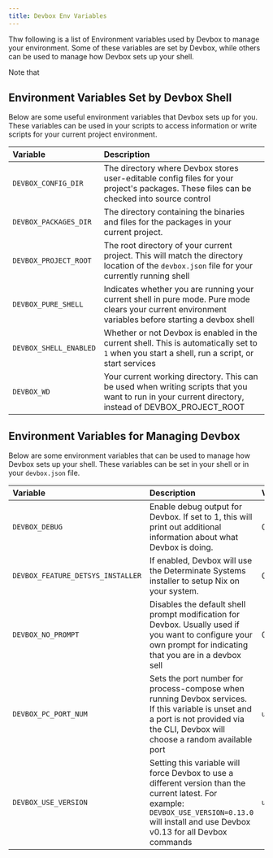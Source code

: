 ```yaml
---
title: Devbox Env Variables
---
```


Thw following is a list of Environment variables used by Devbox to manage your environment. Some of these variables are set by Devbox, while others can be used to manage how Devbox sets up your shell.

Note that

## Environment Variables Set by Devbox Shell

Below are some useful environment variables that Devbox sets up for you. These variables can be used in your scripts to access information or write scripts for your current project environment.

| Variable | Description |
|:--------|:-----------|
|`DEVBOX_CONFIG_DIR`| The directory where Devbox stores user-editable config files for your project's packages. These files can be checked into source control|
|`DEVBOX_PACKAGES_DIR`| The directory containing the binaries and files for the packages in your current project.|
| `DEVBOX_PROJECT_ROOT` | The root directory of your current project. This will match the directory location of the `devbox.json` file for your currently running shell |
| `DEVBOX_PURE_SHELL` | Indicates whether you are running your current shell in pure mode. Pure mode clears your current environment variables before starting a devbox shell |
| `DEVBOX_SHELL_ENABLED` | Whether or not Devbox is enabled in the current shell. This is automatically set to `1` when you start a shell, run a script, or start services |
| `DEVBOX_WD` | Your current working directory. This can be used when writing scripts that you want to run in your current directory, instead of DEVBOX_PROJECT_ROOT |


## Environment Variables for Managing Devbox

Below are some environment variables that can be used to manage how Devbox sets up your shell. These variables can be set in your shell or in your `devbox.json` file.

| Variable | Description | Value |
|:--------|:-----------|:------------|
|`DEVBOX_DEBUG` | Enable debug output for Devbox. If set to 1, this will print out additional information about what Devbox is doing. | 0 |
|`DEVBOX_FEATURE_DETSYS_INSTALLER` | If enabled, Devbox will use the Determinate Systems installer to setup Nix on your system. | 0 |
|`DEVBOX_NO_PROMPT` | Disables the default shell prompt modification for Devbox. Usually used if you want to configure your own prompt for indicating that you are in a devbox sell | 0 |
|`DEVBOX_PC_PORT_NUM` | Sets the port number for process-compose when running Devbox services. If this variable is unset and a port is not provided via the CLI, Devbox will choose a random available port | `unset` |
|`DEVBOX_USE_VERSION` | Setting this variable will force Devbox to use a different version than the current latest. For example: `DEVBOX_USE_VERSION=0.13.0` will install and use Devbox v0.13 for all Devbox commands| `unset`|
